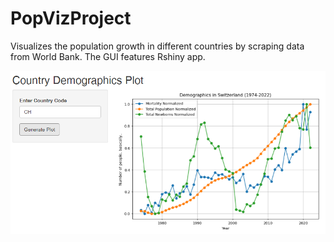 # PopVizProject
Visualizes the population growth in different countries by scraping data from World Bank. The GUI features Rshiny app.

![Example for Switzerland](example.PNG)
